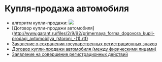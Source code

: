 # Купля-продажа автомобиля

* алгоритм купли-продажи: ![](http://www.garant.ru/files/2/1/501312/registratsiya_avto_s_15_chisla_kraynyaya_site(2).jpg)
* [Договор купли-продажи автомобиля](http://www.garant.ru/files/2/9/92/primernaya_forma_dogovora_kupli-prodagi_avtomobilya_(storoni_-(1).rtf)
* [Заявление о сохранении государственных регистрационных знаков](http://www.garant.ru/files/2/9/92/zayvlenie_na_sohranenie_nomerov.rtf)
* [Договор купли-продажи автомобиля (между физическими лицами)](http://www.garant.ru/files/2/9/92/primernaja_forma_dogovora_kupli-prodazhi_avtomobilja_(mezhdu_fizicheskimi_licami).odt)
* [Заявление на совершение регистрационных действий](http://www.garant.ru/files/6/3/499736/zayavlenie_na_registratsiyu_ts.rtf)
